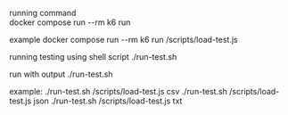 running command  
docker compose run --rm k6 run <path to file>

example
docker compose run --rm k6 run /scripts/load-test.js

running testing using shell script
./run-test.sh <path to file> 

run with output
./run-test.sh <path to file> <extentions>

example:
./run-test.sh /scripts/load-test.js csv
./run-test.sh /scripts/load-test.js json
./run-test.sh /scripts/load-test.js txt


